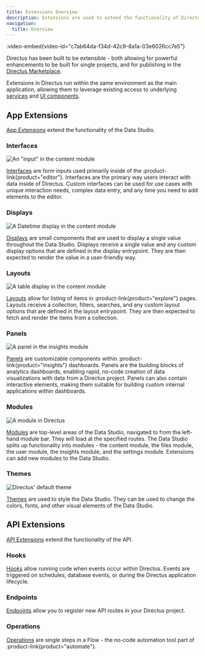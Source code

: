 ```yaml
---
title: Extensions Overview
description: Extensions are used to extend the functionality of Directus.
navigation:
  title: Overview
---
```


:video-embed{video-id="c7ab64da-f34d-42c9-8a1a-03e6026cc7e5"}

Directus has been built to be extensible - both allowing for powerful enhancements to be built for single projects, and for publishing in the [Directus Marketplace](/extensions/marketplace).

Extensions in Directus run within the same environment as the main application, allowing them to leverage existing access to underlying [services](/extensions/api-extensions/services) and [UI components](/extensions/app-extensions/ui-library).

## App Extensions

[App Extensions](/extensions/app-extensions) extend the functionality of the Data Studio.

### Interfaces

![An "input" in the content module](https://product-team.directus.app/assets/e0712e22-1cda-403b-9903-7e20aa473701.webp)

[Interfaces](/extensions/app-extensions/interfaces) are form inputs used primarily inside of the :product-link{product="editor"}. Interfaces are the primary way users interact with data inside of Directus. Custom interfaces can be used for use cases with unique interaction needs, complex data entry, and any time you need to add elements to the editor.

### Displays

![A Datetime display in the content module](https://product-team.directus.app/assets/99a21abb-a866-4766-bbce-0ed13295112b.webp)

[Displays](/extensions/app-extensions/displays) are small components that are used to display a single value throughout the Data Studio. Displays receive a single value and any custom display options that are defined in the display entrypoint. They are then expected to render the value in a user-friendly way.

### Layouts

![A table display in the content module](https://product-team.directus.app/assets/ca3ceb27-7cbd-493d-acb1-d15cb707fb31.webp)

[Layouts](/extensions/app-extensions/layouts) allow for listing of items in :product-link{product="explore"} pages. Layouts receive a collection, filters, searches, and any custom layout options that are defined in the layout entrypoint. They are then expected to fetch and render the items from a collection.


### Panels

![A panel in the insights module](https://product-team.directus.app/assets/cd83e252-c23b-4e03-b2f4-dc35cee2d6a7.webp)

[Panels](/extensions/app-extensions/panels) are customizable components within :product-link{product="insights"} dashboards. Panels are the building blocks of analytics dashboards, enabling rapid, no-code creation of data visualizations with data from a Directus project. Panels can also contain interactive elements, making them suitable for building custom internal applications within dashboards. 

### Modules

![A module in Directus](https://product-team.directus.app/assets/7db9b50a-d25b-40b1-86dc-3e09dad388bf.webp)

[Modules](/extensions/app-extensions/modules) are top-level areas of the Data Studio, navigated to from the left-hand module bar. They will load at the specified routes. The Data Studio splits up functionality into modules - the content module, the files module, the user module, the insights module, and the settings module. Extensions can add new modules to the Data Studio.

### Themes

![Directus' default theme](https://product-team.directus.app/assets/91797ca8-68fa-4231-b143-8d5e134e9981.webp)

[Themes](/extensions/app-extensions/themes) are used to style the Data Studio. They can be used to change the colors, fonts, and other visual elements of the Data Studio.

## API Extensions

[API Extensions](/extensions/api-extensions) extend the functionality of the API.

### Hooks

[Hooks](/extensions/api-extensions/hooks) allow running code when events occur within Directus. Events are triggered on schedules, database events, or during the Directus application lifecycle.

### Endpoints

[Endpoints](/extensions/api-extensions/endpoints) allow you to register new API routes in your Directus project.

### Operations

[Operations](/extensions/api-extensions/operations) are single steps in a Flow - the no-code automation tool part of :product-link{product="automate"}.

